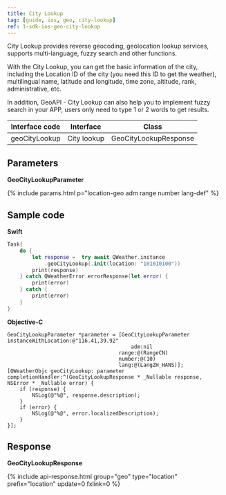 ```yaml
---
title: City Lookup
tag: [guide, ios, geo, city-lookup]
ref: 1-sdk-ios-geo-city-lookup
---
```


City Lookup provides reverse geocoding, geolocation lookup services, supports multi-language, fuzzy search and other functions.

With the City Lookup, you can get the basic information of the city, including the Location ID of the city (you need this ID to get the weather), multilingual name, latitude and longitude, time zone, altitude, rank, administrative, etc.

In addition, GeoAPI - City Lookup can also help you to implement fuzzy search in your APP, users only need to type 1 or 2 words to get results.

| Interface code | Interface     | Class                 |
| -------------- | ------------- | --------------------- |
| geoCityLookup | City lookup   | GeoCityLookupResponse |

## Parameters

**GeoCityLookupParameter**

{% include params.html p="location-geo adm range number lang-def" %}

## Sample code

**Swift**
```swift
Task{
    do {
        let response =  try await QWeather.instance
            .geoCityLookup(.init(location: "101010100"))
        print(response)
    } catch QWeatherError.errorResponse(let error) {
        print(error)
    } catch {
        print(error)
    }
}
```

**Objective-C**

```objc
GeoCityLookupParameter *parameter = [GeoCityLookupParameter instanceWithLocation:@"116.41,39.92"
                                        adm:nil
                                    range:@(RangeCN)
                                    number:@(10)
                                    lang:@(LangZH_HANS)];
[QWeatherObjc geoCityLookup: parameter completionHandler:^(GeoCityLookupResponse * _Nullable response, NSError * _Nullable error) {
    if (response) {
        NSLog(@"%@", response.description);
    }
    if (error) {
        NSLog(@"%@", error.localizedDescription);
    }
}];
```

## Response

**GeoCityLookupResponse**

{% include api-response.html group="geo" type="location" prefix="location" update=0 fxlink=0 %}

